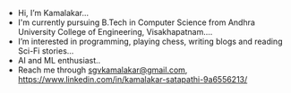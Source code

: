 - Hi, I’m Kamalakar...
- I'm currently pursuing B.Tech in Computer Science from Andhra University College of Engineering, Visakhapatnam....
- I’m interested in programming, playing chess, writing blogs and reading Sci-Fi stories...
- AI and ML enthusiast..
- Reach me through sgvkamalakar@gmail.com, https://www.linkedin.com/in/kamalakar-satapathi-9a6556213/
